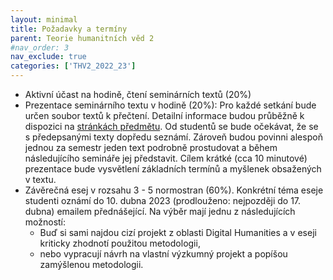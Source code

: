 ```yaml
---
layout: minimal
title: Požadavky a termíny
parent: Teorie humanitních věd 2
#nav_order: 3
nav_exclude: true
categories: ['THV2_2022_23']
---
```


* Aktivní účast na hodině, čtení seminárních textů (20%)
* Prezentace seminárního textu v hodině (20%): Pro každé setkání bude určen soubor textů k přečtení. Detailní informace budou průběžně k dispozici na [stránkách předmětu](https://bdodova.github.io/predmety/thv2_22_23/). Od studentů se bude očekávat, že se s předepsanými texty dopředu seznámí. Zároveň budou povinni alespoň jednou za semestr jeden text podrobně prostudovat a během následujícího semináře jej představit. Cílem krátké (cca 10 minutové) prezentace bude vysvětlení základních termínů a myšlenek obsažených v textu.
* Závěrečná esej v rozsahu 3 - 5 normostran (60%). Konkrétní téma eseje studenti oznámí do 10. dubna 2023 (prodlouženo: nejpozději do 17. dubna) emailem přednášející. Na výběr mají jednu z následujících možností:
  * Buď si sami najdou cizí projekt z oblasti Digital Humanities a v eseji kriticky zhodnotí použitou metodologii,
  * nebo vypracují návrh na vlastní výzkumný projekt a popíšou zamýšlenou metodologii.
